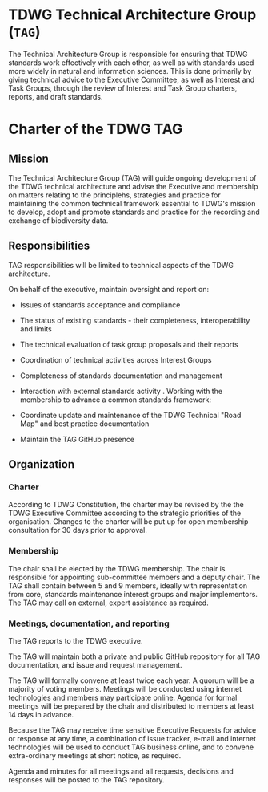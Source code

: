 # TDWG Technical Architecture Group (`TAG`)

The Technical Architecture Group is responsible for ensuring that TDWG standards work effectively with each other, as well as with standards used more widely in natural and information sciences.  This is done primarily by giving technical advice to the Executive Committee, as well as Interest and Task Groups, through the review of Interest and Task Group charters, reports, and draft standards.

# Charter of the TDWG TAG

## Mission

The Technical Architecture Group (TAG) will guide ongoing development of the TDWG technical architecture and advise the Executive and membership on matters relating to the principlehs, strategies and practice for maintaining the common technical framework essential to TDWG's mission to develop, adopt and promote standards and practice for the recording and exchange of biodiversity data.

## Responsibilities

TAG responsibilities will be limited to technical aspects of the TDWG architecture.

On behalf of the executive, maintain oversight and report on:

* Issues of standards acceptance and compliance
* The status of existing standards - their completeness, interoperability and limits
* The technical evaluation of task group proposals and their reports
* Coordination of technical activities across Interest Groups
* Completeness of standards documentation and management
* Interaction with external standards activity
.
Working with the membership to advance a common standards framework:

* Coordinate update and maintenance of the TDWG Technical "Road Map" and best practice documentation
* Maintain the TAG GitHub presence

## Organization

### Charter

According to TDWG Constitution, the charter may be revised by the the TDWG Executive Committee according to the strategic priorities of the organisation. Changes to the charter will be put up for open membership consultation for 30 days prior to approval.

### Membership

The chair shall be elected by the TDWG membership. The chair is responsible for appointing sub-committee members and a deputy chair. The TAG shall contain between 5 and 9 members, ideally with representation from core, standards maintenance interest groups and major implementors. The TAG may call on external, expert assistance as required.

### Meetings, documentation, and reporting

The TAG reports to the TDWG executive.

The TAG will maintain both a private and public GitHub repository for all TAG documentation, and issue and request management.

The TAG will formally convene at least twice each year. A quorum will be a majority of voting members. Meetings will be conducted using internet technologies and members may participate online. Agenda for formal meetings will be prepared by the chair and distributed to members at least 14 days in advance.

Because the TAG may receive time sensitive Executive Requests for advice or response at any time, a combination of issue tracker, e-mail and internet technologies will be used to conduct TAG business online, and to convene extra-ordinary meetings at short notice, as required.

Agenda and minutes for all meetings and all requests, decisions and responses will be posted to the TAG repository.
